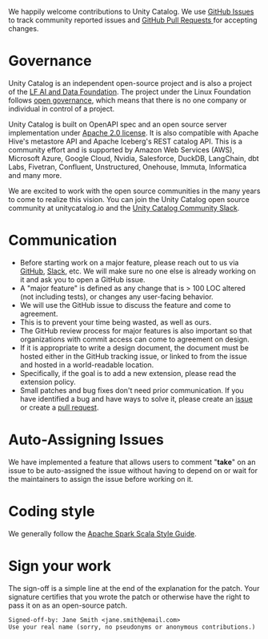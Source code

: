 We happily welcome contributions to Unity Catalog. We use [GitHub Issues](https://github.com/unitycatalog/unitycatalog/issues) to track community reported issues and [GitHub Pull Requests ](https://github.com/unitycatalog/unitycatalog/pulls) for accepting changes.

# Governance
Unity Catalog is an independent open-source project and is also a project of the [LF AI and Data Foundation](https://lfaidata.foundation/). The project under the Linux Foundation follows [open governance](https://github.com/opengovernance/opengovernance.dev), which means that there is no one company or individual in control of a project. 

Unity Catalog is built on OpenAPI spec and an open source server implementation under [Apache 2.0 license](https://github.com/unitycatalog/unitycatalog/blob/main/LICENSE). It is also compatible with Apache Hive's metastore API and Apache Iceberg's REST catalog API.
This is a community effort and is supported by Amazon Web Services (AWS), Microsoft Azure, Google Cloud, Nvidia, Salesforce, DuckDB, LangChain, dbt Labs, Fivetran, Confluent, Unstructured, Onehouse, Immuta, Informatica and many more.

We are excited to work with the open source communities in the many years to come to realize this vision. You can join the Unity Catalog open source community at unitycatalog.io and the [Unity Catalog Community Slack](https://go.unitycatalog.io/slack).

# Communication
- Before starting work on a major feature, please reach out to us via [GitHub](https://github.com/unitycatalog/unitycatalog/issues), [Slack](https://unitycatalog.slack.com/), etc. We will make sure no one else is already working on it and ask you to open a GitHub issue.
- A "major feature" is defined as any change that is > 100 LOC altered (not including tests), or changes any user-facing behavior.
- We will use the GitHub issue to discuss the feature and come to agreement.
- This is to prevent your time being wasted, as well as ours.
- The GitHub review process for major features is also important so that organizations with commit access can come to agreement on design.
- If it is appropriate to write a design document, the document must be hosted either in the GitHub tracking issue, or linked to from the issue and hosted in a world-readable location. 
- Specifically, if the goal is to add a new extension, please read the extension policy.
- Small patches and bug fixes don't need prior communication. If you have identified a bug and have ways to solve it, please create an [issue](https://github.com/unitycatalog/unitycatalog/issues) or create a [pull request](https://github.com/unitycatalog/unitycatalog/pulls).

# Auto-Assigning Issues
We have implemented a feature that allows users to comment "**take**" on an issue to be auto-assigned the issue without having to depend on or wait for the maintainers to assign the issue before working on it.

# Coding style
We generally follow the [Apache Spark Scala Style Guide](https://spark.apache.org/contributing.html).

# Sign your work
The sign-off is a simple line at the end of the explanation for the patch. Your signature certifies that you wrote the patch or otherwise have the right to pass it on as an open-source patch. 

```
Signed-off-by: Jane Smith <jane.smith@email.com>
Use your real name (sorry, no pseudonyms or anonymous contributions.)
```

